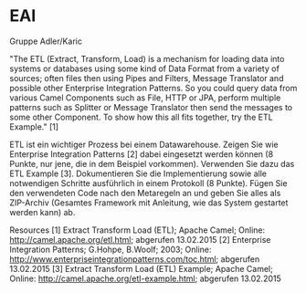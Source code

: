 # EAI

Gruppe Adler/Karic

"The ETL (Extract, Transform, Load) is a mechanism for loading data into systems or databases using some kind of Data Format from a variety of sources; often files then using Pipes and Filters, Message Translator and possible other Enterprise Integration Patterns.
So you could query data from various Camel Components such as File, HTTP or JPA, perform multiple patterns such as Splitter or Message Translator then send the messages to some other Component.
To show how this all fits together, try the ETL Example." [1]

ETL ist ein wichtiger Prozess bei einem Datawarehouse. Zeigen Sie wie Enterprise Integration Patterns [2] dabei eingesetzt werden können (8 Punkte, nur jene, die in dem Beispiel vorkommen). Verwenden Sie dazu das ETL Example [3]. Dokumentieren Sie die Implementierung sowie alle notwendigen Schritte ausführlich in einem Protokoll (8 Punkte). Fügen Sie den verwendeten Code nach den Metaregeln an und geben Sie alles als ZIP-Archiv (Gesamtes Framework mit Anleitung, wie das System gestartet werden kann) ab.

Resources
[1] Extract Transform Load (ETL); Apache Camel; Online: http://camel.apache.org/etl.html; abgerufen 13.02.2015
[2] Enterprise Integration Patterns; G.Hohpe, B.Woolf; 2003; Online: http://www.enterpriseintegrationpatterns.com/toc.html; abgerufen 13.02.2015
[3] Extract Transform Load (ETL) Example; Apache Camel; Online: http://camel.apache.org/etl-example.html; abgerufen 13.02.2015
